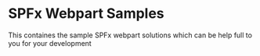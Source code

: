 # SPFx Webpart Samples
This containes the sample SPFx webpart solutions which can be help full to you for your development
